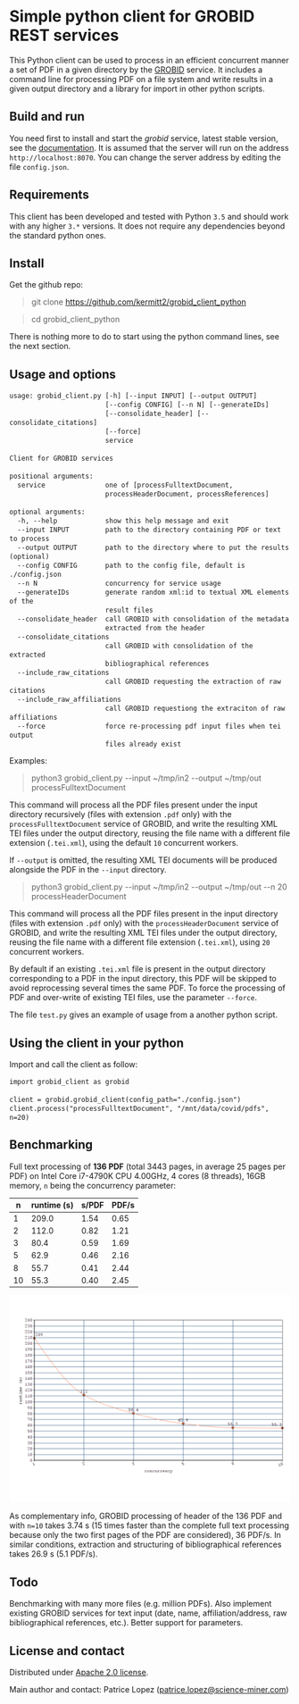 # Simple python client for GROBID REST services

This Python client can be used to process in an efficient concurrent manner a set of PDF in a given directory by the [GROBID](https://github.com/kermitt2/grobid) service. It includes a command line for processing PDF on a file system and write results in a given output directory and a library for import in other python scripts. 

## Build and run

You need first to install and start the *grobid* service, latest stable version, see the [documentation](http://grobid.readthedocs.io/). It is assumed that the server will run on the address `http://localhost:8070`. You can change the server address by editing the file `config.json`.

## Requirements

This client has been developed and tested with Python `3.5` and should work with any higher `3.*` versions. It does not require any dependencies beyond the standard python ones.

## Install

Get the github repo:

> git clone https://github.com/kermitt2/grobid_client_python

> cd grobid_client_python

There is nothing more to do to start using the python command lines, see the next section. 

## Usage and options

```
usage: grobid_client.py [-h] [--input INPUT] [--output OUTPUT]
                        [--config CONFIG] [--n N] [--generateIDs]
                        [--consolidate_header] [--consolidate_citations]
                        [--force]
                        service

Client for GROBID services

positional arguments:
  service               one of [processFulltextDocument,
                        processHeaderDocument, processReferences]

optional arguments:
  -h, --help            show this help message and exit
  --input INPUT         path to the directory containing PDF or text to process
  --output OUTPUT       path to the directory where to put the results (optional)
  --config CONFIG       path to the config file, default is ./config.json
  --n N                 concurrency for service usage
  --generateIDs         generate random xml:id to textual XML elements of the
                        result files
  --consolidate_header  call GROBID with consolidation of the metadata
                        extracted from the header
  --consolidate_citations
                        call GROBID with consolidation of the extracted
                        bibliographical references
  --include_raw_citations
                        call GROBID requesting the extraction of raw citations 
  --include_raw_affiliations
                        call GROBID requestiong the extraciton of raw affiliations
  --force               force re-processing pdf input files when tei output
                        files already exist
```

Examples:

> python3 grobid_client.py --input ~/tmp/in2 --output ~/tmp/out processFulltextDocument

This command will process all the PDF files present under the input directory recursively (files with extension `.pdf` only) with the `processFulltextDocument` service of GROBID, and write the resulting XML TEI files under the output directory, reusing the file name with a different file extension (`.tei.xml`), using the default `10` concurrent workers. 

If `--output` is omitted, the resulting XML TEI documents will be produced alongside the PDF in the `--input` directory.

> python3 grobid_client.py --input ~/tmp/in2 --output ~/tmp/out --n 20 processHeaderDocument

This command will process all the PDF files present in the input directory (files with extension `.pdf` only) with the `processHeaderDocument` service of GROBID, and write the resulting XML TEI files under the output directory, reusing the file name with a different file extension (`.tei.xml`), using `20` concurrent workers. 

By default if an existing `.tei.xml` file is present in the output directory corresponding to a PDF in the input directory, this PDF will be skipped to avoid reprocessing several times the same PDF. To force the processing of PDF and over-write of existing TEI files, use the parameter `--force`.   

The file `test.py` gives an example of usage from a another python script. 

## Using the client in your python

Import and call the client as follow:

```
import grobid_client as grobid

client = grobid.grobid_client(config_path="./config.json")
client.process("processFulltextDocument", "/mnt/data/covid/pdfs", n=20)
```

## Benchmarking

Full text processing of __136 PDF__ (total 3443 pages, in average 25 pages per PDF) on Intel Core i7-4790K CPU 4.00GHz, 4 cores (8 threads), 16GB memory, `n` being the concurrency parameter:

| n  | runtime (s)| s/PDF | PDF/s |
|----|------------|-------|-------|
| 1  | 209.0      | 1.54  | 0.65  |
| 2  | 112.0      | 0.82  | 1.21  |
| 3  | 80.4       | 0.59  | 1.69  |
| 5  | 62.9       | 0.46  | 2.16  |
| 8  | 55.7       | 0.41  | 2.44  |
| 10 | 55.3       | 0.40  | 2.45  |

![Runtime Plot](resources/20180928112135.png)

As complementary info, GROBID processing of header of the 136 PDF and with `n=10` takes 3.74 s (15 times faster than the complete full text processing because only the two first pages of the PDF are considered), 36 PDF/s. In similar conditions, extraction and structuring of bibliographical references takes 26.9 s (5.1 PDF/s).

## Todo

Benchmarking with many more files (e.g. million PDFs). Also implement existing GROBID services for text input (date, name, affiliation/address, raw bibliographical references, etc.). Better support for parameters.

## License and contact

Distributed under [Apache 2.0 license](http://www.apache.org/licenses/LICENSE-2.0). 

Main author and contact: Patrice Lopez (<patrice.lopez@science-miner.com>)
